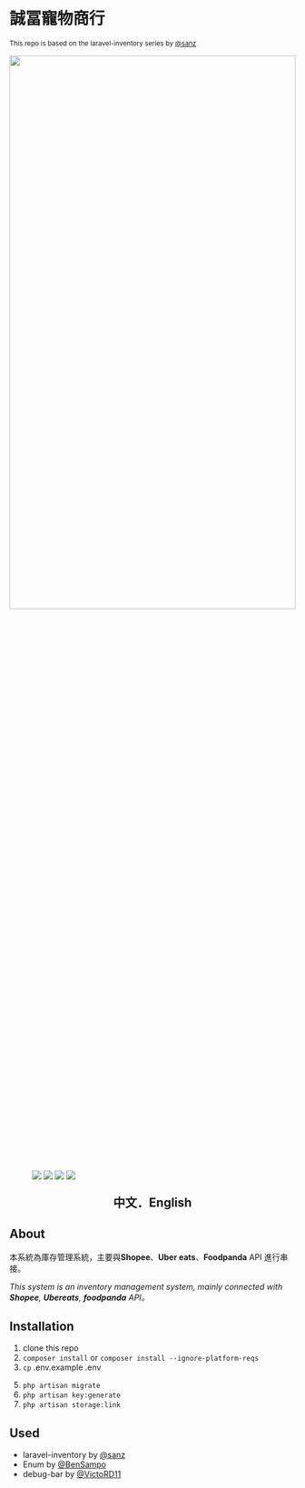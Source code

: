 # 誠冨寵物商行
<small>This repo is based on the laravel-inventory series by <a href="https://github.com/sanz">@sanz</a></small>


<center>
<img src="https://imgur.com/LfwucBc.jpg" width="100%" height="50%" />
</center>

<figure class="third">
<img src="https://img.shields.io/static/v1?label=build&message=Laravel&color=red"> <img src="https://img.shields.io/static/v1?label=php&message=8&color=blue"> <img src="https://img.shields.io/static/v1?label=download&message=150MB&color=inactive"> <img src="https://img.shields.io/static/v1?label=license&message=MIT&color=sccess"> </figure>





<center>
<h2 style="margin-top:1.3rem">中文．English</h4>

</center>



## About

本系統為庫存管理系統，主要與**Shopee**、**Uber eats**、**Foodpanda** API 進行串接。

<i>This system is an inventory management system, mainly connected with **Shopee**, **Ubereats**, **foodpanda** API。
</i>

## Installation
1. clone this repo 
2. ```composer install``` or ```composer install --ignore-platform-reqs```
3. ```cp``` .env.example .env
<!-- 4. ```barryvdh/laravel-debugbar:^2.1 ``` -->
5. ```php artisan migrate```
6. ```php artisan key:generate```
7. ```php artisan storage:link```


## Used
* laravel-inventory by <a href="https://github.com/sanz">@sanz</a>
* Enum by  <a href="https://github.com/BenSampo/laravel-enum">@BenSampo</a>
* debug-bar by <a href="https://github.com/barryvdh/laravel-debugbar">@VictoRD11</a>
